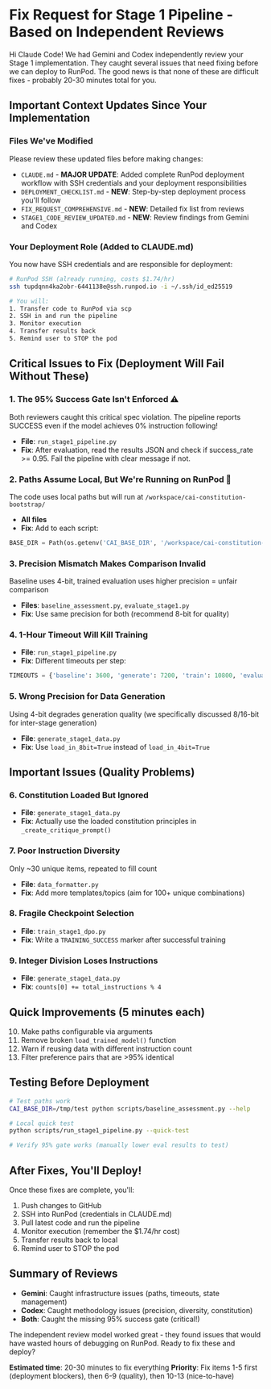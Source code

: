 # Fix Request for Stage 1 Pipeline - Based on Independent Reviews

Hi Claude Code! We had Gemini and Codex independently review your Stage 1 implementation. They caught several issues that need fixing before we can deploy to RunPod. The good news is that none of these are difficult fixes - probably 20-30 minutes total for you.

## Important Context Updates Since Your Implementation

### Files We've Modified
Please review these updated files before making changes:
- `CLAUDE.md` - **MAJOR UPDATE**: Added complete RunPod deployment workflow with SSH credentials and your deployment responsibilities
- `DEPLOYMENT_CHECKLIST.md` - **NEW**: Step-by-step deployment process you'll follow
- `FIX_REQUEST_COMPREHENSIVE.md` - **NEW**: Detailed fix list from reviews
- `STAGE1_CODE_REVIEW_UPDATED.md` - **NEW**: Review findings from Gemini and Codex

### Your Deployment Role (Added to CLAUDE.md)
You now have SSH credentials and are responsible for deployment:
```bash
# RunPod SSH (already running, costs $1.74/hr)
ssh tupdqnn4ka2obr-6441138e@ssh.runpod.io -i ~/.ssh/id_ed25519

# You will:
1. Transfer code to RunPod via scp
2. SSH in and run the pipeline
3. Monitor execution
4. Transfer results back
5. Remind user to STOP the pod
```

## Critical Issues to Fix (Deployment Will Fail Without These)

### 1. **The 95% Success Gate Isn't Enforced** ⚠️
Both reviewers caught this critical spec violation. The pipeline reports SUCCESS even if the model achieves 0% instruction following!
- **File**: `run_stage1_pipeline.py`
- **Fix**: After evaluation, read the results JSON and check if success_rate >= 0.95. Fail the pipeline with clear message if not.

### 2. **Paths Assume Local, But We're Running on RunPod** 🚨
The code uses local paths but will run at `/workspace/cai-constitution-bootstrap/`
- **All files**
- **Fix**: Add to each script:
```python
BASE_DIR = Path(os.getenv('CAI_BASE_DIR', '/workspace/cai-constitution-bootstrap'))
```

### 3. **Precision Mismatch Makes Comparison Invalid** 
Baseline uses 4-bit, trained evaluation uses higher precision = unfair comparison
- **Files**: `baseline_assessment.py`, `evaluate_stage1.py`
- **Fix**: Use same precision for both (recommend 8-bit for quality)

### 4. **1-Hour Timeout Will Kill Training**
- **File**: `run_stage1_pipeline.py`
- **Fix**: Different timeouts per step:
```python
TIMEOUTS = {'baseline': 3600, 'generate': 7200, 'train': 10800, 'evaluate': 3600}
```

### 5. **Wrong Precision for Data Generation**
Using 4-bit degrades generation quality (we specifically discussed 8/16-bit for inter-stage generation)
- **File**: `generate_stage1_data.py`
- **Fix**: Use `load_in_8bit=True` instead of `load_in_4bit=True`

## Important Issues (Quality Problems)

### 6. **Constitution Loaded But Ignored**
- **File**: `generate_stage1_data.py`
- **Fix**: Actually use the loaded constitution principles in `_create_critique_prompt()`

### 7. **Poor Instruction Diversity**
Only ~30 unique items, repeated to fill count
- **File**: `data_formatter.py`
- **Fix**: Add more templates/topics (aim for 100+ unique combinations)

### 8. **Fragile Checkpoint Selection**
- **File**: `train_stage1_dpo.py`
- **Fix**: Write a `TRAINING_SUCCESS` marker after successful training

### 9. **Integer Division Loses Instructions**
- **File**: `generate_stage1_data.py`
- **Fix**: `counts[0] += total_instructions % 4`

## Quick Improvements (5 minutes each)

10. Make paths configurable via arguments
11. Remove broken `load_trained_model()` function
12. Warn if reusing data with different instruction count
13. Filter preference pairs that are >95% identical

## Testing Before Deployment

```bash
# Test paths work
CAI_BASE_DIR=/tmp/test python scripts/baseline_assessment.py --help

# Local quick test
python scripts/run_stage1_pipeline.py --quick-test

# Verify 95% gate works (manually lower eval results to test)
```

## After Fixes, You'll Deploy!

Once these fixes are complete, you'll:
1. Push changes to GitHub
2. SSH into RunPod (credentials in CLAUDE.md)
3. Pull latest code and run the pipeline
4. Monitor execution (remember the $1.74/hr cost)
5. Transfer results back to local
6. Remind user to STOP the pod

## Summary of Reviews

- **Gemini**: Caught infrastructure issues (paths, timeouts, state management)
- **Codex**: Caught methodology issues (precision, diversity, constitution)
- **Both**: Caught the missing 95% success gate (critical!)

The independent review model worked great - they found issues that would have wasted hours of debugging on RunPod. Ready to fix these and deploy?

**Estimated time**: 20-30 minutes to fix everything
**Priority**: Fix items 1-5 first (deployment blockers), then 6-9 (quality), then 10-13 (nice-to-have)
